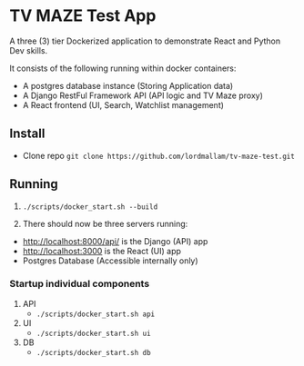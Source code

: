 # TV MAZE Test App
A three (3) tier Dockerized application to demonstrate React and Python Dev skills.

It consists of the following running within docker containers:

- A postgres database instance (Storing Application data)
- A Django RestFul Framework API (API logic and TV Maze proxy)
- A React frontend (UI, Search, Watchlist management)

## Install

- Clone repo `git clone https://github.com/lordmallam/tv-maze-test.git`

## Running

1. `./scripts/docker_start.sh --build`

2. There should now be three servers running:
  - [http://localhost:8000/api/](http://localhost:8000/api/) is the Django (API) app
  - [http://localhost:3000](http://localhost:3000) is the React (UI) app
  - Postgres Database (Accessible internally only)

### Startup individual components

1. API
    -  `./scripts/docker_start.sh api`
2. UI
    -  `./scripts/docker_start.sh ui`
3. DB
    -  `./scripts/docker_start.sh db`
